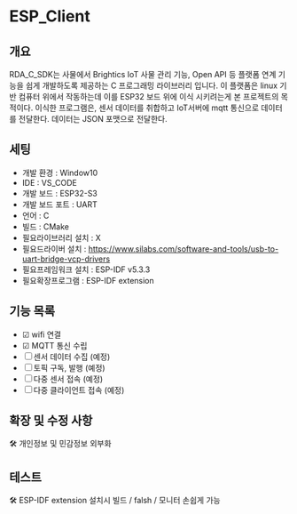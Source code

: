 # ESP_Client

## 개요
RDA_C_SDK는 사물에서 Brightics IoT 사물 관리 기능, Open API 등 플랫폼 연계 기능을 쉽게 개발하도록 제공하는 C 프로그래밍 라이브러리 입니다.
이 플랫폼은 linux 기반 컴퓨터 위에서 작동하는데 이를 ESP32 보드 위에 이식 시키려는게 본 프로젝트의 목적이다.
이식한 프로그램은, 센서 데이터를 취합하고 IoT서버에 mqtt 통신으로 데이터를 전달한다.
데이터는 JSON 포맷으로 전달한다.

## 세팅
- 개발 환경 : Window10
- IDE : VS_CODE
- 개발 보드 : ESP32-S3
- 개발 보드 포트 : UART
- 언어 : C
- 빌드 : CMake
- 필요라이브러리 설치 : X
- 필요드라이버 설치 : https://www.silabs.com/software-and-tools/usb-to-uart-bridge-vcp-drivers
- 필요프레임워크 설치 : ESP-IDF v5.3.3
- 필요확장프로그램 : ESP-IDF extension

## 기능 목록
- ☑ wifi 연결
- ☑ MQTT 통신 수립
- ☐ 센서 데이터 수집 (예정)
- ☐ 토픽 구독, 발행 (예정)
- ☐ 다중 센서 접속 (예정)
- ☐ 다중 클라이언트 접속 (예정)

## 확장 및 수정 사항
🛠️ 개인정보 및 민감정보 외부화

## 테스트
🛠️ ESP-IDF extension 설치시 빌드 / falsh / 모니터 손쉽게 가능
